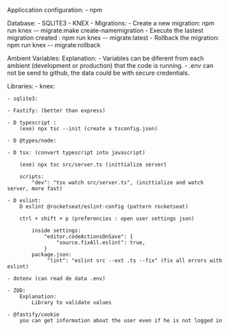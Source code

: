 Appliccation configuration:
    - npm

Database:
    - SQLITE3
    - KNEX
        - Migrations:
            - Create a new migration: npm run knex -- migrate:make create-namemigration 
            - Execute the lastest migration created : npm run knex -- migrate:latest
            - Rollback the migration: npm run knex -- migrate:rollback

Ambient Variables:
    Explanation: 
        - Variables can be diferent from each ambient (development or production) that the code is running.
        - .env can not be send to github, the data could be with secure credentials.


Libraries:
    - knex:

    - sqlite3:

    - Fastify: (better than express)

    - D typescript :
        (exe) npx tsc --init (create a tsconfig.json)

    - D @types/node:

    - D tsx: (convert typescript into javascript)

        (exe) npx tsc src/server.ts (inittialize server)
        
        scripts:
            "dev": "tsx watch src/server.ts", (inittialize and watch server, more fast)

    - D eslint:
        D eslint @rocketseat/eslint-config (pattern rocketseat)

        ctrl + shift + p (preferencies : open user settings json)
           
            inside settings:
                "editor.codeActionsOnSave": {
                    "source.fixAll.eslint": true,
                }
            package.json:
                 "lint": "eslint src --ext .ts --fix" (fix all errors with eslint)

    - dotenv (can read de data .env)

    - ZOD:
        Explanation:
            Library to validate values
    
    - @fastify/cookie
        you can get information about the user even if he is not logged in

    